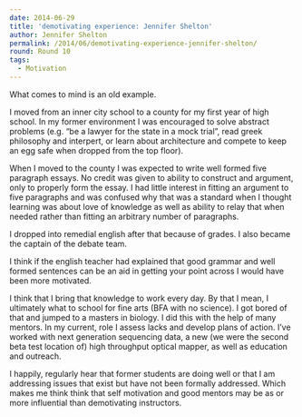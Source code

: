 ```yaml
---
date: 2014-06-29
title: 'demotivating experience: Jennifer Shelton'
author: Jennifer Shelton
permalink: /2014/06/demotivating-experience-jennifer-shelton/
round: Round 10
tags:
  - Motivation
---
```

What comes to mind is an old example.

I moved from an inner city school to a county for my first year of high school. In my former environment I was encouraged to solve abstract problems (e.g. &#8220;be a lawyer for the state in a mock trial&#8221;, read greek philosophy and interpert, or learn about architecture and compete to keep an egg safe when dropped from the top floor).

When I moved to the county I was expected to write well formed five paragraph essays. No credit was given to ability to construct and argument, only to properly form the essay. I had little interest in fitting an argument to five paragraphs and was confused why that was a standard when I thought learning was about love of knowledge as well as ability to relay that when needed rather than fitting an arbitrary number of paragraphs.

I dropped into remedial english after that because of grades. I also became the captain of the debate team.

I think if the english teacher had explained that good grammar and well formed sentences can be an aid in getting your point across I would have been more motivated.

I think that I bring that knowledge to work every day. By that I mean, I ultimately what to school for fine arts (BFA with no science). I got bored of that and jumped to a masters in biology. I did this with the help of many mentors. In my current, role I assess lacks and develop plans of action. I&#8217;ve worked with next generation sequencing data, a new (we were the second beta test location of) high throughput optical mapper, as well as education and outreach.

I happily, regularly hear that former students are doing well or that I am addressing issues that exist but have not been formally addressed. Which makes me think think that self motivation and good mentors may be as or more influential than demotivating instructors.

&nbsp;

&nbsp;

&nbsp;
